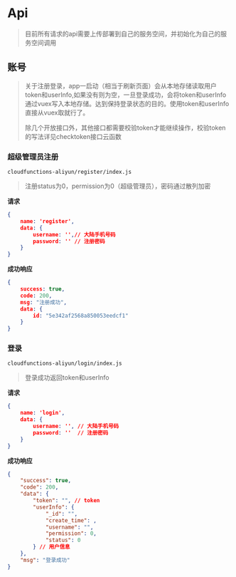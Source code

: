 # Api

> 目前所有请求的api需要上传部署到自己的服务空间，并初始化为自己的服务空间调用

## 账号

> 关于注册登录，app一启动（相当于刷新页面）会从本地存储读取用户token和userInfo,如果没有则为空，一旦登录成功，会将token和userInfo通过vuex写入本地存储。达到保持登录状态的目的。使用token和userInfo直接从vuex取就行了。
>
> 除几个开放接口外，其他接口都需要校验token才能继续操作，校验token的写法详见checktoken接口云函数

### 超级管理员注册

`cloudfunctions-aliyun/register/index.js`

> 注册status为0，permission为0（超级管理员），密码通过散列加密

**请求**

```json
{
    name: 'register',
    data: {
        username: '',// 大陆手机号码
        password: '' // 注册密码
    }
}

```

**成功响应**

```json
{
	success: true,
	code: 200,
	msg: "注册成功",
	data: {
		id: "5e342af2568a850053eedcf1"
	}
}
```

### 登录

`cloudfunctions-aliyun/login/index.js`

> 登录成功返回token和userInfo

**请求**

```json
{
    name: 'login',
    data: {
        username: '', // 大陆手机号码
        password: ''  // 注册密码
    }
}
```

**成功响应**

```json
{
    "success": true,
    "code": 200,
    "data": {
        "token": "", // token
        "userInfo": {
            "_id": "",
            "create_time": ,
            "username": "",
            "permission": 0,
            "status": 0
        } // 用户信息
    },
    "msg": "登录成功"
}
```

### 